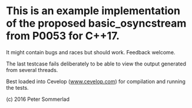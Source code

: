 # This is an example implementation of the proposed basic_osyncstream from P0053 for C++17.

It might contain bugs and races but should work. Feedback welcome.

The last testcase fails deliberately to be able to view the output generated from several threads.

Best loaded into Cevelop (www.cevelop.com) for compilation and running the tests.

(c) 2016 Peter Sommerlad
